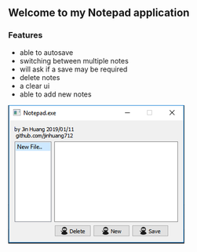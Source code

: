 ## Welcome to my Notepad application

### Features
- able to autosave
- switching between multiple notes
- will ask if a save may be required 
- delete notes
- a clear ui
- able to add new notes

![](./example.PNG)
